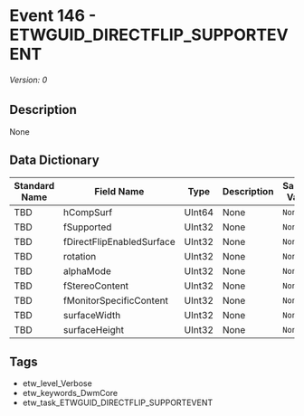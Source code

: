 # Event 146 - ETWGUID_DIRECTFLIP_SUPPORTEVENT
###### Version: 0

## Description
None

## Data Dictionary
|Standard Name|Field Name|Type|Description|Sample Value|
|---|---|---|---|---|
|TBD|hCompSurf|UInt64|None|`None`|
|TBD|fSupported|UInt32|None|`None`|
|TBD|fDirectFlipEnabledSurface|UInt32|None|`None`|
|TBD|rotation|UInt32|None|`None`|
|TBD|alphaMode|UInt32|None|`None`|
|TBD|fStereoContent|UInt32|None|`None`|
|TBD|fMonitorSpecificContent|UInt32|None|`None`|
|TBD|surfaceWidth|UInt32|None|`None`|
|TBD|surfaceHeight|UInt32|None|`None`|

## Tags
* etw_level_Verbose
* etw_keywords_DwmCore
* etw_task_ETWGUID_DIRECTFLIP_SUPPORTEVENT